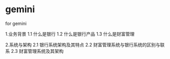 gemini
======

for gemini


1.业务背景
1.1 什么是银行
1.2 什么是银行产品
1.3 什么是财富管理

2.系统与架构
2.1 银行系统架构及其特点
2.2 财富管理系统与银行系统的区别与联系
2.3 财富管理系统及其架构
